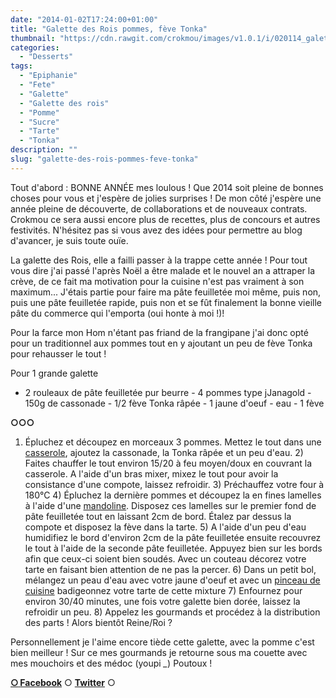 ```yaml
---
date: "2014-01-02T17:24:00+01:00"
title: "Galette des Rois pommes, fève Tonka"
thumbnail: "https://cdn.rawgit.com/crokmou/images/v1.0.1/i/020114_galette_roi_pomme_feve_tonka_0001.jpg"
categories:
  - "Desserts"
tags:
  - "Epiphanie"
  - "Fete"
  - "Galette"
  - "Galette des rois"
  - "Pomme"
  - "Sucre"
  - "Tarte"
  - "Tonka"
description: ""
slug: "galette-des-rois-pommes-feve-tonka"
---
```


Tout d'abord : BONNE ANNÉE mes loulous ! Que 2014 soit pleine de bonnes choses pour vous et j'espère de jolies surprises ! De mon côté j'espère une année pleine de découverte, de collaborations et de nouveaux contrats. Crokmou ce sera aussi encore plus de recettes, plus de concours et autres festivités. N'hésitez pas si vous avez des idées pour permettre au blog d'avancer, je suis toute ouïe.

La galette des Rois, elle a failli passer à la trappe cette année ! Pour tout vous dire j'ai passé l'après Noël a être malade et le nouvel an a attraper la crève, de ce fait ma motivation pour la cuisine n'est pas vraiment à son maximum... J'étais partie pour faire ma pâte feuilletée moi même, puis non, puis une pâte feuilletée rapide, puis non et se fût finalement la bonne vieille pâte du commerce qui l'emporta (oui honte à moi !)!

Pour la farce mon Hom n'étant pas friand de la frangipane j'ai donc opté pour un traditionnel aux pommes tout en y ajoutant un peu de fève Tonka pour rehausser le tout !

Pour 1 grande galette

- 2 rouleaux de pâte feuilletée pur beurre - 4 pommes type jJanagold - 150g de cassonade - 1/2 fève Tonka râpée - 1 jaune d'oeuf - eau - 1 fève

**○○○**

1) Épluchez et découpez en morceaux 3 pommes. Mettez le tout dans une [casserole](http://www.rueducommerce.fr/m/pl/malid:115), ajoutez la cassonade, la Tonka râpée et un peu d'eau. 2) Faites chauffer le tout environ 15/20 à feu moyen/doux en couvrant la casserole. A l'aide d'un bras mixer, mixez le tout pour avoir la consistance d'une compote, laissez refroidir. 3) Préchauffez votre four à 180°C 4) Épluchez la dernière pommes et découpez la en fines lamelles à l'aide d'une [mandoline](http://www.rueducommerce.fr/m/pl/malid:5325288). Disposez ces lamelles sur le premier fond de pâte feuilletée tout en laissant 2cm de bord. Étalez par dessus la compote et disposez la fève dans la tarte. 5) A l'aide d'un peu d'eau humidifiez le bord d'environ 2cm de la pâte feuilletée ensuite recouvrez le tout à l'aide de la seconde pâte feuilletée. Appuyez bien sur les bords afin que ceux-ci soient bien soudés. Avec un couteau décorez votre tarte en faisant bien attention de ne pas la percer. 6) Dans un petit bol, mélangez un peau d'eau avec votre jaune d'oeuf et avec un [pinceau de cuisine](http://www.rueducommerce.fr/index/pinceau%20de%20cuisine) badigeonnez votre tarte de cette mixture 7) Enfournez pour environ 30/40 minutes, une fois votre galette bien dorée, laissez la refroidir un peu. 8) Appelez les gourmands et procédez à la distribution des parts ! Alors bientôt Reine/Roi ?

Personnellement je l'aime encore tiède cette galette, avec la pomme c'est bien meilleur ! Sur ce mes gourmands je retourne sous ma couette avec mes mouchoirs et des médoc (youpi *_*) Poutoux !

[**○<span style="font-size: xx-small; margin: 0px; outline: 0px; padding: 0px;"><span style="font-family: Arial, Helvetica, sans-serif; margin: 0px; outline: 0px; padding: 0px;"> </span></span>Facebook**](https://www.facebook.com/pages/CroKMou/148093255259077) ○ [**Twitter**](https://twitter.com/Crokmou) ○